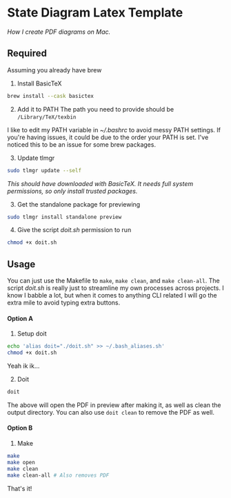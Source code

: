 # State Diagram Latex Template
_How I create PDF diagrams on Mac._

## Required
Assuming you already have brew

1. Install BasicTeX
```bash
brew install --cask basictex
```

2. Add it to PATH
The path you need to provide should be `/Library/TeX/texbin`

I like to edit my PATH variable in _~/.bashrc_ to avoid messy PATH settings.
If you're having issues, it could be due to the order your PATH is set. I've noticed this to be an issue for some brew packages.

3. Update tlmgr
```bash
sudo tlmgr update --self
```
_This should have downloaded with BasicTeX. It needs full system permissions, so only install trusted packages._

3. Get the standalone package for previewing
```bash
sudo tlmgr install standalone preview
```

4. Give the script _doit.sh_ permission to run
```bash
chmod +x doit.sh
```

## Usage
You can just use the Makefile to `make`, `make clean`, and `make clean-all`.
The script _doit.sh_ is really just to streamline my own processes across projects. I know I babble a lot, but when it comes to anything CLI related I will go the extra mile to avoid typing extra buttons.

#### Option A

1. Setup doit
```bash
echo 'alias doit="./doit.sh" >> ~/.bash_aliases.sh'
chmod +x doit.sh
```
Yeah ik ik...

2. Doit
```bash
doit
```
The above will open the PDF in preview after making it, as well as clean the output directory. You can also use `doit clean` to remove the PDF as well.

#### Option B

1. Make
```bash
make
make open
make clean
make clean-all # Also removes PDF
```

That's it!
